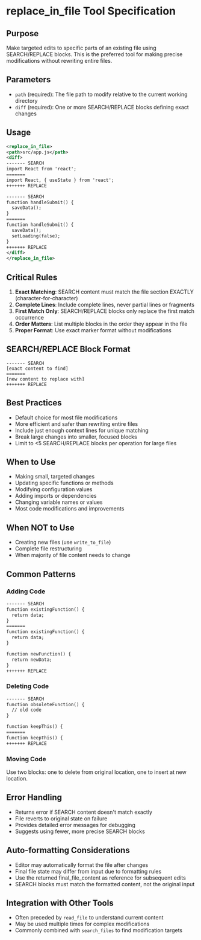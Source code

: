 # replace_in_file Tool Specification

## Purpose
Make targeted edits to specific parts of an existing file using SEARCH/REPLACE blocks. This is the preferred tool for making precise modifications without rewriting entire files.

## Parameters
- `path` (required): The file path to modify relative to the current working directory
- `diff` (required): One or more SEARCH/REPLACE blocks defining exact changes

## Usage
```xml
<replace_in_file>
<path>src/app.js</path>
<diff>
------- SEARCH
import React from 'react';
=======
import React, { useState } from 'react';
+++++++ REPLACE

------- SEARCH
function handleSubmit() {
  saveData();
}
=======
function handleSubmit() {
  saveData();
  setLoading(false);
}
+++++++ REPLACE
</diff>
</replace_in_file>
```

## Critical Rules
1. **Exact Matching**: SEARCH content must match the file section EXACTLY (character-for-character)
2. **Complete Lines**: Include complete lines, never partial lines or fragments
3. **First Match Only**: SEARCH/REPLACE blocks only replace the first match occurrence
4. **Order Matters**: List multiple blocks in the order they appear in the file
5. **Proper Format**: Use exact marker format without modifications

## SEARCH/REPLACE Block Format
```
------- SEARCH
[exact content to find]
=======
[new content to replace with]
+++++++ REPLACE
```

## Best Practices
- Default choice for most file modifications
- More efficient and safer than rewriting entire files
- Include just enough context lines for unique matching
- Break large changes into smaller, focused blocks
- Limit to <5 SEARCH/REPLACE blocks per operation for large files

## When to Use
- Making small, targeted changes
- Updating specific functions or methods
- Modifying configuration values
- Adding imports or dependencies
- Changing variable names or values
- Most code modifications and improvements

## When NOT to Use
- Creating new files (use `write_to_file`)
- Complete file restructuring
- When majority of file content needs to change

## Common Patterns

### Adding Code
```xml
------- SEARCH
function existingFunction() {
  return data;
}
=======
function existingFunction() {
  return data;
}

function newFunction() {
  return newData;
}
+++++++ REPLACE
```

### Deleting Code
```xml
------- SEARCH
function obsoleteFunction() {
  // old code
}

function keepThis() {
=======
function keepThis() {
+++++++ REPLACE
```

### Moving Code
Use two blocks: one to delete from original location, one to insert at new location.

## Error Handling
- Returns error if SEARCH content doesn't match exactly
- File reverts to original state on failure
- Provides detailed error messages for debugging
- Suggests using fewer, more precise SEARCH blocks

## Auto-formatting Considerations
- Editor may automatically format the file after changes
- Final file state may differ from input due to formatting rules
- Use the returned final_file_content as reference for subsequent edits
- SEARCH blocks must match the formatted content, not the original input

## Integration with Other Tools
- Often preceded by `read_file` to understand current content
- May be used multiple times for complex modifications
- Commonly combined with `search_files` to find modification targets
